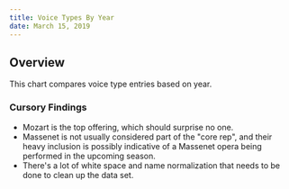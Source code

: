 ```yaml
---
title: Voice Types By Year
date: March 15, 2019
---
```


## Overview

This chart compares voice type entries based on year.

### Cursory Findings

- Mozart is the top offering, which should surprise no one.
- Massenet is not usually considered part of the "core rep", and their heavy inclusion is possibly indicative of a Massenet opera being performed in the upcoming season.
- There's a lot of white space and name normalization that needs to be done to clean up the data set.
